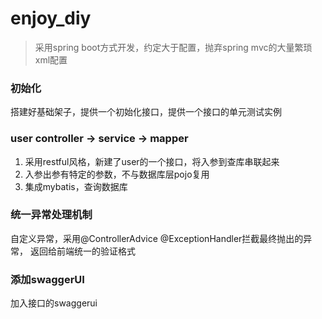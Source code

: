 # enjoy_diy

> 采用spring boot方式开发，约定大于配置，抛弃spring mvc的大量繁琐xml配置

### 初始化

搭建好基础架子，提供一个初始化接口，提供一个接口的单元测试实例

### user controller -> service -> mapper

1. 采用restful风格，新建了user的一个接口，将入参到查库串联起来
2. 入参出参有特定的参数，不与数据库层pojo复用
3. 集成mybatis，查询数据库

### 统一异常处理机制

自定义异常，采用@ControllerAdvice   @ExceptionHandler拦截最终抛出的异常，
返回给前端统一的验证格式

### 添加swaggerUI

加入接口的swaggerui

